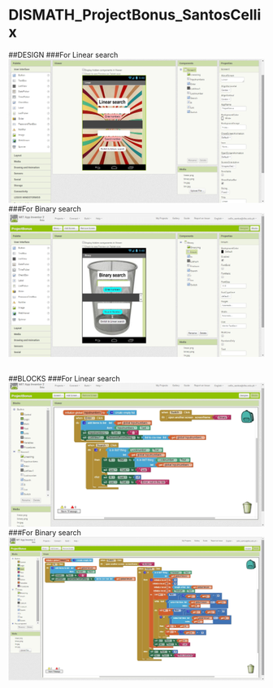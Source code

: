 # DISMATH_ProjectBonus_SantosCellix

##DESIGN
###For Linear search
![](LinearScreen.jpg)
###For Binary search
![](BinaryScreen.jpg)
<br></br>

##BLOCKS
###For Linear search
![](LinearBlocks.jpg)
###For Binary search
![](BinaryBlocks.jpg)
<br></br>
